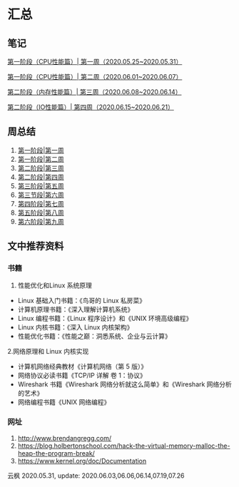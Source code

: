 # 汇总

## 笔记

[第一阶段（CPU性能篇）| 第一周（2020.05.25~2020.05.31）](phase_week_note/first_phase_first_week_cpu.md)

[第一阶段（CPU性能篇）| 第二周（2020.06.01~2020.06.07）](phase_week_note/first_phase_sec_week_cpu.md)

[第二阶段（内存性能篇）| 第三周（2020.06.08~2020.06.14）](phase_week_note/sec_phase_first_week_mem.md)

[第二阶段（IO性能篇）| 第四周（2020.06.15~2020.06.21）](phase_week_note/sec_phase_sec_week_io.md)

## 周总结

1. [第一阶段|第一周](week_summary/1week_summary.md)
2. [第一阶段|第二周](week_summary/2week_summary.md)
3. [第二阶段|第三周](week_summary/3week_summary.md)
4. [第二阶段|第四周](week_summary/4week_summary.md)
5. [第三阶段|第五周](week_summary/5week_summary.md)
6. [第三节段|第六周](week_summary/6week_summary.md)
7. [第四阶段|第七周](week_summary/7week_summary.md)
8. [第五阶段|第八周](week_summary/8week_summary.md)
9. [第六阶段|第九周](week_summary/9week_summary.md)

## 文中推荐资料

### 书籍

1. 性能优化和Linux 系统原理

- Linux 基础入门书籍：《鸟哥的 Linux 私房菜》
- 计算机原理书籍：《深入理解计算机系统》
- Linux 编程书籍：《Linux 程序设计》和《UNIX 环境高级编程》
- Linux 内核书籍：《深入 Linux 内核架构》
- 性能优化书籍：《性能之巅：洞悉系统、企业与云计算》

2.网络原理和 Linux 内核实现

- 计算机网络经典教材《计算机网络（第 5 版）》
- 网络协议必读书籍《TCP/IP 详解 卷 1：协议》
- Wireshark 书籍《Wireshark 网络分析就这么简单》和《Wireshark 网络分析的艺术》
- 网络编程书籍《UNIX 网络编程》

### 网址

1. http://www.brendangregg.com/
2. https://blog.holbertonschool.com/hack-the-virtual-memory-malloc-the-heap-the-program-break/
3. https://www.kernel.org/doc/Documentation

云枫 2020.05.31, update: 2020.06.03,06.06,06.14,07.19,07.26